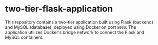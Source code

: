 # two-tier-flask-application
This repository contains a two-tier application built using Flask (backend) and MySQL (database), deployed using Docker on port `5000`. The application utilizes Docker's bridge network to connect the Flask and MySQL containers.

